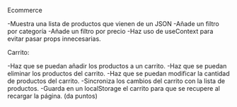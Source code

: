 Ecommerce

-Muestra una lista de productos que vienen de un JSON
-Añade un filtro por categoría
-Añade un filtro por precio
-Haz uso de useContext para evitar pasar props innecesarias.

Carrito:

-Haz que se puedan añadir los productos a un carrito.
-Haz que se puedan eliminar los productos del carrito.
-Haz que se puedan modificar la cantidad de productos del carrito.
-Sincroniza los cambios del carrito con la lista de productos.
-Guarda en un localStorage el carrito para que se recupere al recargar la página. (da puntos)
